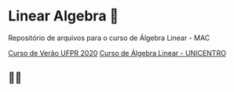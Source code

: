 # Linear Algebra :thinking:
Repositório de arquivos para o curso de Álgebra Linear - MAC

[Curso de Verão UFPR 2020](./LinearAlgebra-MIT) 
[Curso de Álgebra Linear - UNICENTRO](./AlgebraLinear-MAC)

## :rocket::fire: